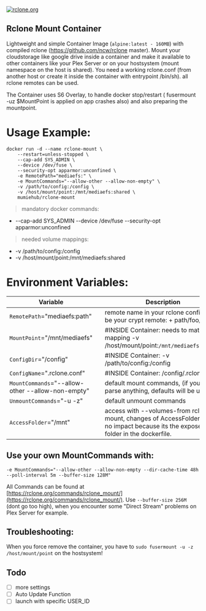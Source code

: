 [rcloneurl]: https://rclone.org

[![rclone.org](https://rclone.org/img/rclone-120x120.png)][rcloneurl]

Rclone Mount Container
---

Lightweight and simple Container Image (`alpine:latest - 160MB`) with compiled rclone (https://github.com/ncw/rclone master). Mount your cloudstorage like google drive inside a container and make it available to other containers like your Plex Server or on your hostsystem (mount namespace on the host is shared). You need a working rclone.conf (from another host or create it inside the container with entrypoint /bin/sh). all rclone remotes can be used.


The Container uses S6 Overlay, to handle docker stop/restart ( fusermount -uz $MountPoint is applied on app crashes also) and also preparing the mountpoint.


# Usage Example:

    docker run -d --name rclone-mount \
        --restart=unless-stopped \
        --cap-add SYS_ADMIN \
        --device /dev/fuse \
        --security-opt apparmor:unconfined \
        -e RemotePath="mediaefs:" \
        -e MountCommands="--allow-other --allow-non-empty" \
        -v /path/to/config:/config \
        -v /host/mount/point:/mnt/mediaefs:shared \
        mumiehub/rclone-mount


> mandatory docker commands:

- --cap-add SYS_ADMIN --device /dev/fuse --security-opt apparmor:unconfined


> needed volume mappings:

- -v /path/to/config:/config
- -v /host/mount/point:/mnt/mediaefs:shared


# Environment Variables:

| Variable |  | Description |
|---|--------|----|
|`RemotePath`="mediaefs:path" | |remote name in your rclone config, can be your crypt remote: + path/foo/bar|
|`MountPoint`="/mnt/mediaefs"| |#INSIDE Container: needs to match mapping -v /host/mount/point:`/mnt/mediaefs:shared`|
|`ConfigDir`="/config"| |#INSIDE Container: -v /path/to/config:/config|
|`ConfigName`=".rclone.conf"| |#INSIDE Container: /config/.rclone.conf|
|`MountCommands`="--allow-other --allow-non-empty"| |default mount commands, (if you not parse anything, defaults will be used)|
|`UnmountCommands`="-u -z"| |default unmount commands|
|`AccessFolder`="/mnt" ||access with --volumes-from rclone-mount, changes of AccessFolder have no impact because its the exposed folder in the dockerfile.|


## Use your own MountCommands with:
```vim
-e MountCommands="--allow-other --allow-non-empty --dir-cache-time 48h --poll-interval 5m --buffer-size 128M"
```

All Commands can be found at [https://rclone.org/commands/rclone_mount/](https://rclone.org/commands/rclone_mount/). Use `--buffer-size 256M` (dont go too high), when you encounter some "Direct Stream" problems on Plex Server for example.

## Troubleshooting:
When you force remove the container, you have to `sudo fusermount -u -z /host/mount/point` on the hostsystem!



Todo
----

* [ ] more settings
* [ ] Auto Update Function
* [ ] launch with specific USER_ID
